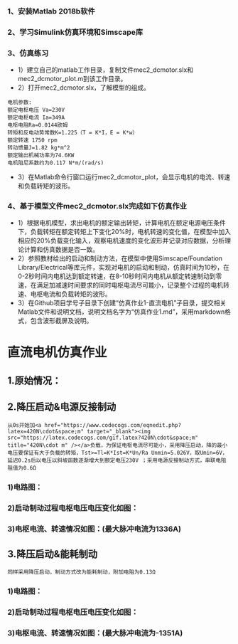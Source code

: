 ### 1、安装Matlab 2018b软件

### 2、学习Simulink仿真环境和Simscape库

### 3、仿真练习
- 1）建立自己的matlab工作目录，复制文件mec2_dcmotor.slx和mec2_dcmotor_plot.m到该工作目录。
- 2）打开mec2_dcmotor.slx，了解模型的组成。
```
电机参数:
额定电枢电压 Va=230V
额定电枢电流 Ia=349A
电枢电阻Ra=0.0144欧姆
转矩和反电动势常数K=1.225（T = K*I，E = K*w）
额定转速 1750 rpm
转动惯量J=1.82 kg*m^2
额定输出机械功率为74.6KW
电机阻尼系数约为0.117 N*m/(rad/s)
```

- 3）在Matlab命令行窗口运行mec2_dcmotor_plot，会显示电机的电流、转速和负载转矩的波形。

### 4、基于模型文件mec2_dcmotor.slx完成如下仿真作业

- 1）根据电机模型，求出电机的额定输出转矩，计算电机在额定电源电压条件下，负载转矩在额定转矩上下变化20%时，电机转速的变化值，在模型中加入相应的20%负载变化输入，观察电机速度的变化波形并记录对应数据，分析理论计算和仿真数据是否一致。
- 2）参照教材给出的启动和制动方法，在模型中使用Simscape/Foundation Library/Electrical等库元件，实现对电机的启动和制动，仿真时间为10秒，在0-2秒时间内电机达到额定转速，在8-10秒时间内电机从额定转速制动到零速，在满足加减速时间要求的同时电枢电流尽可能小，记录整个过程的电机转速、电枢电流和负载转矩的波形。
- 3）在Github项目学号子目录下创建“仿真作业1-直流电机”子目录，提交相关Matlab文件和说明文档，说明文档名字为“仿真作业1.md”，采用markdown格式，包含波形截屏及说明。


# 直流电机仿真作业
## 1.原始情况：

## 2.降压启动&电源反接制动
```
从0s开始加<a href="https://www.codecogs.com/eqnedit.php?latex=420N\cdot&space;m" target="_blank"><img src="https://latex.codecogs.com/gif.latex?420N\cdot&space;m" title="420N\cdot m" /></a>负载，为保证电枢电流尽可能小，采用降压启动，降的最小电压要保证有大于负载的转矩，Tst>=Tl=K*Ist=K*Un/Ra Unmin=5.026V，取Umin=6V，延迟0.2s后以电压以斜坡函数逐渐增大到额定电压230V ；采用电源反接制动方式，串联电阻阻值为0.6Ω
```

### 1)电路图：
### 2)启动制动过程电枢电压电压变化如图：
### 3)电枢电流、转速情况如图：(最大脉冲电流为1336A)

## 3.降压启动&能耗制动
```
同样采用降压启动，制动方式改为能耗制动，附加电阻为0.13Ω
```

### 1)电路图：
### 2)启动制动过程电枢电压电压变化如图：
### 3)电枢电流、转速情况如图：(最大脉冲电流为-1351A)
